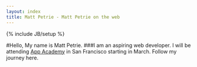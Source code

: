 ```yaml
---
layout: index
title: Matt Petrie - Matt Petrie on the web
---
```

{% include JB/setup %}

#Hello, My name is Matt Petrie.
###I am an aspiring web developer. 
I will be attending [App Academy](http://appacademy.io) in San Francisco starting in March. Follow my journey here.